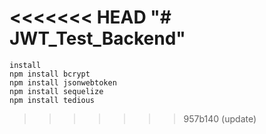 <<<<<<< HEAD
"# JWT_Test_Backend" 
=======
```
install 
npm install bcrypt 
npm install jsonwebtoken 
npm install sequelize
npm install tedious

```
>>>>>>> 957b140 (update)
